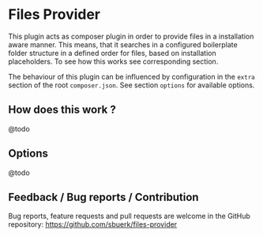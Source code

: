 # Files Provider

This plugin acts as composer plugin in order to provide files in a installation
aware manner. This means, that it searches in a configured boilerplate folder
structure in a defined order for files, based on installation placeholders. To
see how this works see corresponding section.

The behaviour of this plugin can be influenced by configuration in the `extra`
section of the root `composer.json`. See section `options` for available options.

## How does this work ?

@todo

## Options

@todo


## Feedback / Bug reports / Contribution

Bug reports, feature requests and pull requests are welcome in the GitHub
repository: <https://github.com/sbuerk/files-provider>
